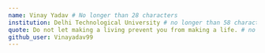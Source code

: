 ```yaml
---
name: Vinay Yadav # No longer than 28 characters
institution: Delhi Technological University # no longer than 58 characters
quote: Do not let making a living prevent you from making a life. # no longer than 100 characters, avoid using quotes(") to guarantee the format remains the same.
github_user: Vinayadav99
---
```


